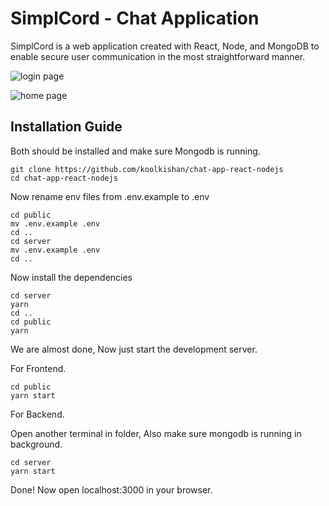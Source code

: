 # SimplCord - Chat Application 
SimplCord is a web application created with React, Node, and MongoDB to enable secure user communication in the most straightforward manner.


![login page](https://github.com/neeravgg/SimplCord/assets/68321206/a0da0bcb-6dfc-45e4-9382-565d90a20560)

![home page](./images/SimplCord.png)

## Installation Guide

Both should be installed and make sure Mongodb is running.

```shell
git clone https://github.com/koolkishan/chat-app-react-nodejs
cd chat-app-react-nodejs
```
Now rename env files from .env.example to .env
```shell
cd public
mv .env.example .env
cd ..
cd server
mv .env.example .env
cd ..
```

Now install the dependencies
```shell
cd server
yarn
cd ..
cd public
yarn
```
We are almost done, Now just start the development server.

For Frontend.
```shell
cd public
yarn start
```
For Backend.

Open another terminal in folder, Also make sure mongodb is running in background.
```shell
cd server
yarn start
```

Done! Now open localhost:3000 in your browser.
